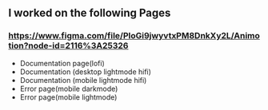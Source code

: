 ## I worked on the following Pages
### https://www.figma.com/file/PloGi9jwyvtxPM8DnkXy2L/Animotion?node-id=2116%3A25326
- Documentation page(lofi) 
- Documentation (desktop lightmode hifi) 
- Documentation (mobile lightmode hifi)
- Error page(mobile darkmode) 
- Error page(mobile lightmode) 
